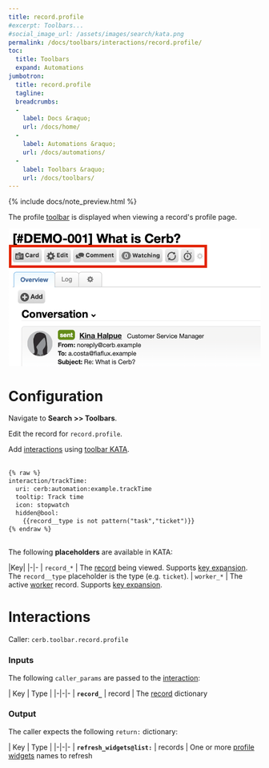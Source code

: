 ```yaml
---
title: record.profile
#excerpt: Toolbars...
#social_image_url: /assets/images/search/kata.png
permalink: /docs/toolbars/interactions/record.profile/
toc:
  title: Toolbars
  expand: Automations
jumbotron:
  title: record.profile
  tagline: 
  breadcrumbs:
  -
    label: Docs &raquo;
    url: /docs/home/
  -
    label: Automations &raquo;
    url: /docs/automations/
  -
    label: Toolbars &raquo;
    url: /docs/toolbars/
---
```


{% include docs/note_preview.html %}

The profile [toolbar](/docs/toolbars/) is displayed when viewing a record's profile page.

<div class="cerb-screenshot">
<img src="/assets/images/docs/toolbars/record-profile.png" class="screenshot">
</div>

# Configuration

Navigate to **Search >> Toolbars**.

Edit the record for `record.profile`.

Add [interactions](/docs/automations/triggers/interaction.worker/) using [toolbar KATA](/docs/toolbars/#kata).

<pre>
<code class="language-cerb">
{% raw %}
interaction/trackTime:
  uri: cerb:automation:example.trackTime
  tooltip: Track time
  icon: stopwatch
  hidden@bool:
    {{record__type is not pattern("task","ticket")}}
{% endraw %}
</code>
</pre>

The following **placeholders** are available in KATA:

|Key|
|-|-
| `record_*` | The [record](/docs/records/types/) being viewed. Supports [key expansion](/docs/bots/behaviors/dictionaries/key-expansion/). The `record__type` placeholder is the type (e.g. `ticket`).
| `worker_*` | The active [worker](/docs/records/types/worker/) record. Supports [key expansion](/docs/bots/behaviors/dictionaries/key-expansion/).

# Interactions

Caller: `cerb.toolbar.record.profile`

### Inputs

The following `caller_params` are passed to the [interaction](/docs/automations/triggers/interaction.worker/):

| Key | Type |
|-|-|-
| **`record_`** | record | The [record](/docs/records/types/) dictionary

### Output

The caller expects the following `return:` dictionary:

| Key | Type |
|-|-|-
| **`refresh_widgets@list:`** | records | One or more [profile widgets](/docs/records/types/profile_widget/) names to refresh
